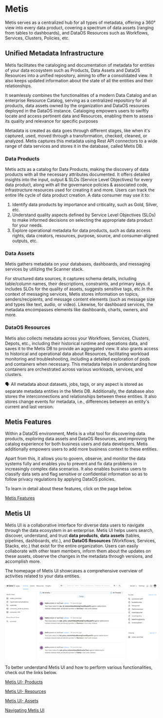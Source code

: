 # Metis

Metis serves as a centralized hub for all types of metadata, offering a 360° view into every data product, covering a spectrum of data assets (ranging from tables to dashboards), and DataOS Resources such as Workflows, Services, Clusters, Policies, etc.

## **Unified Metadata Infrastructure**

Metis facilitates the cataloging and documentation of metadata for entities of your data ecosystem such as Products, Data Assets and DataOS Resources into a unified repository, aiming to offer a consolidated view. It also keeps updated information about the state of all the entities and their relationships.

It seamlessly combines the functionalities of a modern Data Catalog and an enterprise Resource Catalog, serving as a centralized repository for all products, data assets owned by the organization and DataOS resources deployed in the DataOS instance. Cataloging empowers users to swiftly locate and access pertinent data and Resources, enabling them to assess its quality and relevance for specific purposes 

Metadata is created as data goes through different stages, like when it's captured, used, moved through a transformation, checked, cleaned, or analyzed. Metis captures this metadata using Rest API connectors to a wide range of data services and stores it in the database, called Metis DB. 

### **Data Products**

Metis acts as a catalog for Data Products, making the discovery of data products with all the necessary attributes documented. It offers detailed insights into the input, output & SLOs (Service Level Objectives) for every data product, along with all the governance policies & associated code, infrastructure resources used for creating it and more. Users can track the entire life cycle of data product creation.  A data consumer may use it to:

1. Identify data products by importance and criticality, such as Gold, Silver, etc. 
2. Understand quality aspects defined by Service Level Objectives (SLOs) to make informed decisions on selecting the appropriate data product for your needs.
3. Explore operational metadata for data products, such as data access rights, data creators, resources, purpose, source, and consumer-aligned outputs, etc.

### **Data Assets**

Metis gathers metadata on your databases, dashboards, and messaging services by utilizing the Scanner stack.

For structured data sources, it captures schema details, including table/column names, their descriptions, constraints, and primary keys. it includes SLOs for the quality of assets, suggests sensitive tags, etc.In the context of messaging services, Metis stores information on topics, senders/recipients, and message content elements (such as message size and types like text, audio, or video). Likewise, for dashboard services, the metadata encompasses elements like dashboards, charts, owners, and more.

### **DataOS Resources**
Metis also collects metadata across your Workflows, Services, Clusters, Depots, etc., including their historical runtime and operations data, and saves it to the Metis DB to provide an aggregated view. 
It also grants access to historical and operational data about Resources, facilitating workload monitoring and troubleshooting, including a detailed exploration of pods and containers when necessary. This metadata helps in understanding how containers are orchestrated across various workloads, services, and clusters.

<aside class="callout">
🗣 All metadata about datasets, jobs, tags, or any aspect is stored as separate metadata entities in the Metis DB. Additionally, the database also stores the interconnections and relationships between these entities. It also stores change events for metadata, i.e., differences between an entity's current and last version.

</aside>

## Metis Features

Within a DataOS environment, Metis is a vital tool for discovering data products, exploring data assets and DataOS Resources, and improving the catalog experience for both business users and data developers. Metis additionally empowers users to add more business context to these entities.

Apart from this, it allows you to govern, observe, and monitor the data systems fully and enables you to prevent and fix data problems in increasingly complex data scenarios. It also enables business users to classify data sets and flag sensitive or confidential information so as to follow privacy regulations by applying DataOS policies.

To learn in detail about these features, click on the page below.

[Metis Features](metis/metis_features.md)

## Metis UI

Metis UI is a collaborative interface for diverse data users to navigate through the data ecosystem in an enterprise. Metis UI helps users search, discover, understand, and trust **data products**, **data** **assets** (tables, pipelines, dashboards, etc.), and **DataOS Resources** (Workflows, Services, Stacks, etc.) that exist for the entire organization. Users can easily collaborate with other team members, inform them about the updates on these assets, observe the changes in the metadata through versions, and accomplish more.

The homepage of Metis UI showcases a comprehensive overview of activities related to your data entities. 

![Metis UI](metis/metis.png)

To better understand Metis UI and how to perform various functionalities, check out the links below.

[Metis UI- Products](metis/metis_ui_products.md)

[Metis UI- Resources](metis/metis_ui_resources.md)

[Metis UI- Assets](metis/metis_ui_assets.md)

[Navigating Metis UI](metis/navigating_metis_ui_how_to_guide.md)